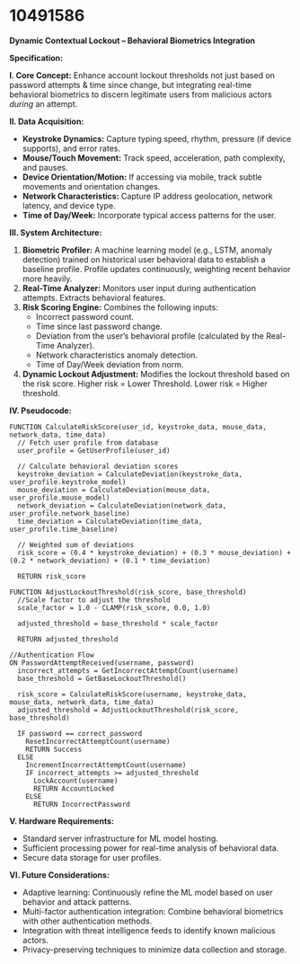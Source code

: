 # 10491586

**Dynamic Contextual Lockout – Behavioral Biometrics Integration**

**Specification:**

**I. Core Concept:** Enhance account lockout thresholds not just based on password attempts & time since change, but integrating real-time behavioral biometrics to discern legitimate users from malicious actors *during* an attempt.

**II. Data Acquisition:**

*   **Keystroke Dynamics:** Capture typing speed, rhythm, pressure (if device supports), and error rates.
*   **Mouse/Touch Movement:** Track speed, acceleration, path complexity, and pauses.
*   **Device Orientation/Motion:** If accessing via mobile, track subtle movements and orientation changes.
*   **Network Characteristics:** Capture IP address geolocation, network latency, and device type.
*   **Time of Day/Week:** Incorporate typical access patterns for the user.

**III. System Architecture:**

1.  **Biometric Profiler:**  A machine learning model (e.g., LSTM, anomaly detection) trained on historical user behavioral data to establish a baseline profile. Profile updates continuously, weighting recent behavior more heavily.
2.  **Real-Time Analyzer:**  Monitors user input during authentication attempts. Extracts behavioral features.
3.  **Risk Scoring Engine:** Combines the following inputs:
    *   Incorrect password count.
    *   Time since last password change.
    *   Deviation from the user’s behavioral profile (calculated by the Real-Time Analyzer).
    *   Network characteristics anomaly detection.
    *   Time of Day/Week deviation from norm.
4.  **Dynamic Lockout Adjustment:** Modifies the lockout threshold based on the risk score.  Higher risk = Lower Threshold. Lower risk = Higher threshold.

**IV. Pseudocode:**

```
FUNCTION CalculateRiskScore(user_id, keystroke_data, mouse_data, network_data, time_data)
  // Fetch user profile from database
  user_profile = GetUserProfile(user_id)

  // Calculate behavioral deviation scores
  keystroke_deviation = CalculateDeviation(keystroke_data, user_profile.keystroke_model)
  mouse_deviation = CalculateDeviation(mouse_data, user_profile.mouse_model)
  network_deviation = CalculateDeviation(network_data, user_profile.network_baseline)
  time_deviation = CalculateDeviation(time_data, user_profile.time_baseline)

  // Weighted sum of deviations
  risk_score = (0.4 * keystroke_deviation) + (0.3 * mouse_deviation) + (0.2 * network_deviation) + (0.1 * time_deviation)

  RETURN risk_score

FUNCTION AdjustLockoutThreshold(risk_score, base_threshold)
  //Scale factor to adjust the threshold
  scale_factor = 1.0 - CLAMP(risk_score, 0.0, 1.0)

  adjusted_threshold = base_threshold * scale_factor

  RETURN adjusted_threshold

//Authentication Flow
ON PasswordAttemptReceived(username, password)
  incorrect_attempts = GetIncorrectAttemptCount(username)
  base_threshold = GetBaseLockoutThreshold()

  risk_score = CalculateRiskScore(username, keystroke_data, mouse_data, network_data, time_data)
  adjusted_threshold = AdjustLockoutThreshold(risk_score, base_threshold)

  IF password == correct_password
    ResetIncorrectAttemptCount(username)
    RETURN Success
  ELSE
    IncrementIncorrectAttemptCount(username)
    IF incorrect_attempts >= adjusted_threshold
      LockAccount(username)
      RETURN AccountLocked
    ELSE
      RETURN IncorrectPassword
```

**V.  Hardware Requirements:**

*   Standard server infrastructure for ML model hosting.
*   Sufficient processing power for real-time analysis of behavioral data.
*   Secure data storage for user profiles.

**VI.  Future Considerations:**

*   Adaptive learning: Continuously refine the ML model based on user behavior and attack patterns.
*   Multi-factor authentication integration: Combine behavioral biometrics with other authentication methods.
*   Integration with threat intelligence feeds to identify known malicious actors.
*   Privacy-preserving techniques to minimize data collection and storage.